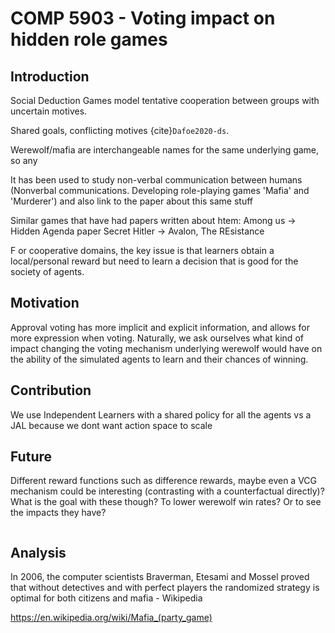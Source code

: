 # COMP 5903 - Voting impact on hidden role games

## Introduction
Social Deduction Games model tentative cooperation between groups with uncertain motives.



Shared goals, conflicting motives {cite}`Dafoe2020-ds`.

Werewolf/mafia are interchangeable names for the same underlying game, so any 

It has been used to study non-verbal communication between humans
(Nonverbal communications. Developing role-playing games 'Mafia' and 'Murderer') and also link to the paper about this same stuff


Similar games that have had papers written about htem:
Among us -> Hidden Agenda paper
Secret Hitler ->
Avalon, The REsistance

F or cooperative domains, the key issue is that learners obtain a local/personal reward but need to learn a decision that is good for the society of agents. 


## Motivation

Approval voting has more implicit and explicit information, and allows for more expression when voting. Naturally, we ask ourselves what kind of impact changing the voting mechanism underlying werewolf would have on the ability of the simulated agents to learn and their chances of winning.

## Contribution

We use Independent Learners with a shared policy for all the agents vs a JAL because we  dont want action space to scale


## Future

Different reward functions such as difference rewards, maybe even a VCG mechanism could be interesting (contrasting with a counterfactual directly)? What is the goal with these though? To lower werewolf win rates? Or to see the impacts they have?



```{tableofcontents}
```


## Analysis

In 2006, the computer scientists Braverman, Etesami and Mossel proved that without detectives and with perfect players the randomized strategy is optimal for both citizens and mafia - Wikipedia

https://en.wikipedia.org/wiki/Mafia_(party_game)

